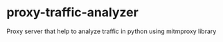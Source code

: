 # proxy-traffic-analyzer
Proxy server that help to analyze traffic in python using mitmproxy library
